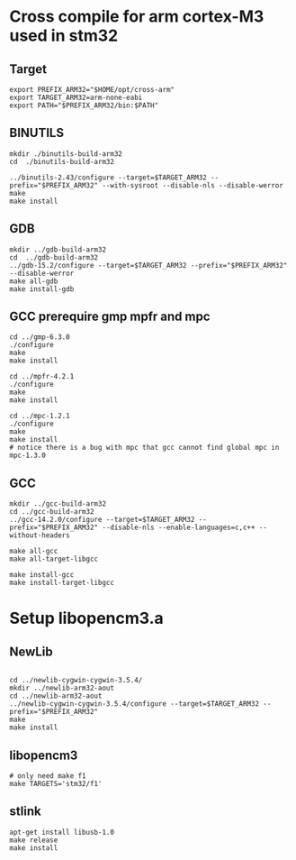 # Cross compile for arm cortex-M3 used in stm32
 
## Target
```
export PREFIX_ARM32="$HOME/opt/cross-arm"
export TARGET_ARM32=arm-none-eabi
export PATH="$PREFIX_ARM32/bin:$PATH"
```

## BINUTILS
```
mkdir ./binutils-build-arm32
cd  ./binutils-build-arm32

../binutils-2.43/configure --target=$TARGET_ARM32 --prefix="$PREFIX_ARM32" --with-sysroot --disable-nls --disable-werror
make
make install

```

## GDB

```
mkdir ../gdb-build-arm32
cd  ../gdb-build-arm32
../gdb-15.2/configure --target=$TARGET_ARM32 --prefix="$PREFIX_ARM32" --disable-werror
make all-gdb
make install-gdb

```


## GCC prerequire gmp mpfr and mpc
```
cd ../gmp-6.3.0
./configure
make 
make install 

cd ../mpfr-4.2.1
./configure
make 
make install 

cd ../mpc-1.2.1
./configure
make 
make install 
# notice there is a bug with mpc that gcc cannot find global mpc in mpc-1.3.0

```


## GCC
```
mkdir ../gcc-build-arm32
cd ../gcc-build-arm32
../gcc-14.2.0/configure --target=$TARGET_ARM32 --prefix="$PREFIX_ARM32" --disable-nls --enable-languages=c,c++ --without-headers

make all-gcc
make all-target-libgcc

make install-gcc
make install-target-libgcc

```

# Setup libopencm3.a

## NewLib

```

cd ../newlib-cygwin-cygwin-3.5.4/
mkdir ../newlib-arm32-aout
cd ../newlib-arm32-aout
../newlib-cygwin-cygwin-3.5.4/configure --target=$TARGET_ARM32 --prefix="$PREFIX_ARM32"
make
make install

```

## libopencm3 

```
# only need make f1
make TARGETS='stm32/f1'

```

## stlink

```
apt-get install libusb-1.0
make release 
make install
```